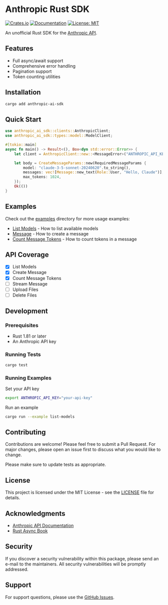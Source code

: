 # Anthropic Rust SDK

[![Crates.io](https://img.shields.io/crates/v/anthropic-ai-sdk.svg)](https://crates.io/crates/anthropic-ai-sdk)
[![Documentation](https://docs.rs/anthropic-ai-sdk/badge.svg)](https://docs.rs/anthropic-ai-sdk)
[![License: MIT](https://img.shields.io/badge/License-MIT-yellow.svg)](https://opensource.org/licenses/MIT)

An unofficial Rust SDK for the [Anthropic API](https://docs.anthropic.com/claude/reference/getting-started).

## Features

- Full async/await support
- Comprehensive error handling
- Pagination support
- Token counting utilities

## Installation

```bash
cargo add anthropic-ai-sdk
```

## Quick Start

```rust
use anthropic_ai_sdk::clients::AnthropicClient;
use anthropic_ai_sdk::types::model::ModelClient;

#[tokio::main]
async fn main() -> Result<(), Box<dyn std::error::Error>> {
    let client = AnthropicClient::new::<MessageError>("ANTHROPIC_API_KEY", "ANTHROPIC_API_VERSION").unwrap();

    let body = CreateMessageParams::new(RequiredMessageParams {
        model: "claude-3-5-sonnet-20240620".to_string(),
        messages: vec![Message::new_text(Role::User, "Hello, Claude")],
        max_tokens: 1024,
    });
    Ok(())
}
```

## Examples

Check out the [examples](https://github.com/e-bebe/anthropic-sdk-rs/tree/main/examples) directory for more usage examples:

- [List Models](https://github.com/e-bebe/anthropic-sdk-rs/blob/main/examples/list-models/src/main.rs) - How to list available models
- [Message](https://github.com/e-bebe/anthropic-sdk-rs/blob/main/examples/messages/src/main.rs) - How to create a message
- [Count Message Tokens](https://github.com/e-bebe/anthropic-sdk-rs/blob/main/examples/count-message-tokens/src/main.rs) - How to count tokens in a message

## API Coverage

- [x] List Models
- [x] Create Message
- [x] Count Message Tokens
- [ ] Stream Message
- [ ] Upload Files
- [ ] Delete Files

## Development

### Prerequisites

- Rust 1.81 or later
- An Anthropic API key

### Running Tests

```bash
cargo test
```

### Running Examples

Set your API key

```bash
export ANTHROPIC_API_KEY="your-api-key"
```

Run an example

```bash
cargo run --example list-models
```

## Contributing

Contributions are welcome! Please feel free to submit a Pull Request. For major changes, please open an issue first to discuss what you would like to change.

Please make sure to update tests as appropriate.

## License

This project is licensed under the MIT License - see the [LICENSE](LICENSE) file for details.

## Acknowledgments

- [Anthropic API Documentation](https://docs.anthropic.com/claude/reference/getting-started)
- [Rust Async Book](https://rust-lang.github.io/async-book/)

## Security

If you discover a security vulnerability within this package, please send an e-mail to the maintainers. All security vulnerabilities will be promptly addressed.

## Support

For support questions, please use the [GitHub Issues](https://github.com/e-bebe/anthropic-sdk-rs/issues).